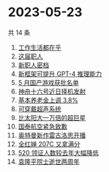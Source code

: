 # 2023-05-23

共 14 条

<!-- BEGIN -->
<!-- 最后更新时间 Tue May 23 2023 19:05:46 GMT+0800 (China Standard Time) -->

1. [工作生活都在乎](https://www.zhihu.com/search?q=%E5%B7%A5%E4%BD%9C%E7%94%9F%E6%B4%BB%E9%83%BD%E5%9C%A8%E4%B9%8E%20)
1. [这届职人](https://www.zhihu.com/search?q=%E8%BF%99%E5%B1%8A%E8%81%8C%E4%BA%BA%20)
1. [新职人密档](https://www.zhihu.com/search?q=%E6%96%B0%E8%81%8C%E4%BA%BA%E5%AF%86%E6%A1%A3)
1. [新框架可提升 GPT-4 推理能力](https://www.zhihu.com/search?q=%E6%96%B0%E6%A1%86%E6%9E%B6%E5%8F%AF%E6%8F%90%E5%8D%87%20GPT-4%20%E6%8E%A8%E7%90%86%E8%83%BD%E5%8A%9B)
1. [5 月国产游戏获批名单](https://www.zhihu.com/search?q=5%20%E6%9C%88%E5%9B%BD%E4%BA%A7%E6%B8%B8%E6%88%8F%E8%8E%B7%E6%89%B9%E5%90%8D%E5%8D%95)
1. [神舟十六号近日择机发射](https://www.zhihu.com/search?q=%E7%A5%9E%E8%88%9F%E5%8D%81%E5%85%AD%E5%8F%B7%E8%BF%91%E6%97%A5%E6%8B%A9%E6%9C%BA%E5%8F%91%E5%B0%84)
1. [基本养老金上调 3.8%](https://www.zhihu.com/search?q=%E5%9F%BA%E6%9C%AC%E5%85%BB%E8%80%81%E9%87%91%E4%B8%8A%E8%B0%83%203.8%25)
1. [可穿戴超声系统](https://www.zhihu.com/search?q=%E5%8F%AF%E7%A9%BF%E6%88%B4%E8%B6%85%E5%A3%B0%E7%B3%BB%E7%BB%9F)
1. [比太阳大一万倍的超巨星](https://www.zhihu.com/search?q=%E6%AF%94%E5%A4%AA%E9%98%B3%E5%A4%A7%E4%B8%80%E4%B8%87%E5%80%8D%E7%9A%84%E8%B6%85%E5%B7%A8%E6%98%9F)
1. [国泰航空紧急致歉](https://www.zhihu.com/search?q=%E5%9B%BD%E6%B3%B0%E8%88%AA%E7%A9%BA%E7%B4%A7%E6%80%A5%E8%87%B4%E6%AD%89)
1. [奥特曼新作雷古洛思开播](https://www.zhihu.com/search?q=%E5%A5%A5%E7%89%B9%E6%9B%BC%E6%96%B0%E4%BD%9C%E9%9B%B7%E5%8F%A4%E6%B4%9B%E6%80%9D%E5%BC%80%E6%92%AD)
1. [全红婵 207C 又拿满分](https://www.zhihu.com/search?q=%E5%85%A8%E7%BA%A2%E5%A9%B5%20207C%20%E5%8F%88%E6%8B%BF%E6%BB%A1%E5%88%86)
1. [520 领证人数较去年大幅降低](https://www.zhihu.com/search?q=520%20%E9%A2%86%E8%AF%81%E4%BA%BA%E6%95%B0%E8%BE%83%E5%8E%BB%E5%B9%B4%E5%A4%A7%E5%B9%85%E9%99%8D%E4%BD%8E)
1. [袁隆平院士逝世两周年](https://www.zhihu.com/search?q=%E8%A2%81%E9%9A%86%E5%B9%B3%E9%99%A2%E5%A3%AB%E9%80%9D%E4%B8%96%E4%B8%A4%E5%91%A8%E5%B9%B4)

<!-- END -->
